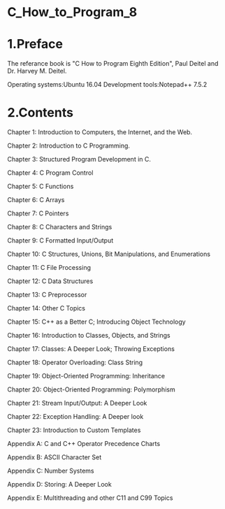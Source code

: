 # C_How_to_Program_8

# 1.Preface
The referance book is "C How to Program Eighth Edition", Paul Deitel and Dr. Harvey M. Deitel.

Operating systems:Ubuntu 16.04
Development tools:Notepad++ 7.5.2

# 2.Contents
Chapter 1: Introduction to Computers, the Internet, and the Web.

Chapter 2: Introduction to C Programming.

Chapter 3: Structured Program Development in C.

Chapter 4: C Program Control

Chapter 5: C Functions

Chapter 6: C Arrays

Chapter 7: C Pointers

Chapter 8: C Characters and Strings

Chapter 9: C Formatted Input/Output

Chapter 10: C Structures, Unions, Bit Manipulations, and Enumerations

Chapter 11: C File Processing

Chapter 12: C Data Structures

Chapter 13: C Preprocessor

Chapter 14: Other C Topics

Chapter 15: C++ as a Better C; Introducing Object Technology

Chapter 16: Introduction to Classes, Objects, and Strings

Chapter 17: Classes: A Deeper Look; Throwing Exceptions

Chapter 18: Operator Overloading: Class String

Chapter 19: Object-Oriented Programming: Inheritance

Chapter 20: Object-Oriented Programming: Polymorphism

Chapter 21: Stream Input/Output: A Deeper Look

Chapter 22: Exception Handling: A Deeper look

Chapter 23: Introduction to Custom Templates

Appendix A: C and C++ Operator Precedence Charts

Appendix B: ASCII Character Set

Appendix C: Number Systems

Appendix D: Storing: A Deeper Look

Appendix E: Multithreading and other C11 and C99 Topics
